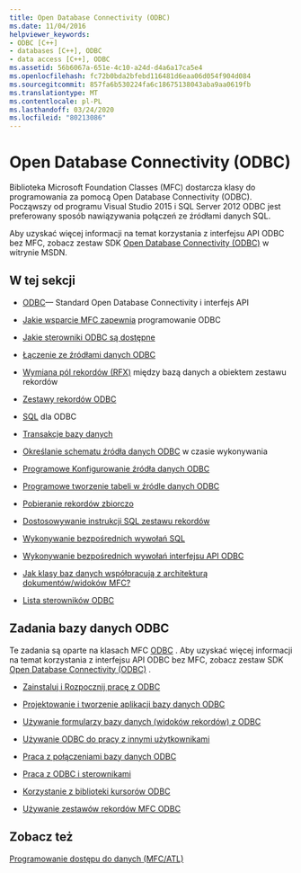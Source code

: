```yaml
---
title: Open Database Connectivity (ODBC)
ms.date: 11/04/2016
helpviewer_keywords:
- ODBC [C++]
- databases [C++], ODBC
- data access [C++], ODBC
ms.assetid: 56b6067a-651e-4c10-a24d-d4a6a17ca5e4
ms.openlocfilehash: fc72b0bda2bfebd116481d6eaa06d054f904d084
ms.sourcegitcommit: 857fa6b530224fa6c18675138043aba9aa0619fb
ms.translationtype: MT
ms.contentlocale: pl-PL
ms.lasthandoff: 03/24/2020
ms.locfileid: "80213086"
---
```

# <a name="open-database-connectivity-odbc"></a>Open Database Connectivity (ODBC)

Biblioteka Microsoft Foundation Classes (MFC) dostarcza klasy do programowania za pomocą Open Database Connectivity (ODBC). Począwszy od programu Visual Studio 2015 i SQL Server 2012 ODBC jest preferowany sposób nawiązywania połączeń ze źródłami danych SQL.

Aby uzyskać więcej informacji na temat korzystania z interfejsu API ODBC bez MFC, zobacz zestaw SDK [Open Database Connectivity (ODBC)](/sql/odbc/microsoft-open-database-connectivity-odbc) w witrynie MSDN.

## <a name="in-this-section"></a>W tej sekcji

- [ODBC](odbc-basics.md)— Standard Open Database Connectivity i interfejs API

- [Jakie wsparcie MFC zapewnia](odbc-and-mfc.md) programowanie ODBC

- [Jakie sterowniki ODBC są dostępne](odbc-driver-list.md)

- [Łączenie ze źródłami danych ODBC](data-source-managing-connections-odbc.md)

- [Wymiana pól rekordów (RFX)](record-field-exchange-rfx.md) między bazą danych a obiektem zestawu rekordów

- [Zestawy rekordów ODBC](recordset-odbc.md)

- [SQL](sql.md) dla ODBC

- [Transakcje bazy danych](transaction-odbc.md)

- [Określanie schematu źródła danych ODBC](data-source-determining-the-schema-of-the-data-source-odbc.md) w czasie wykonywania

- [Programowe Konfigurowanie źródła danych ODBC](data-source-programmatically-configuring-an-odbc-data-source.md)

- [Programowe tworzenie tabeli w źródle danych ODBC](data-source-programmatically-creating-a-table-in-an-odbc-data-source.md)

- [Pobieranie rekordów zbiorczo](recordset-fetching-records-in-bulk-odbc.md)

- [Dostosowywanie instrukcji SQL zestawu rekordów](sql-customizing-your-recordsets-sql-statement-odbc.md)

- [Wykonywanie bezpośrednich wywołań SQL](sql-making-direct-sql-calls-odbc.md)

- [Wykonywanie bezpośrednich wywołań interfejsu API ODBC](odbc-calling-odbc-api-functions-directly.md)

- [Jak klasy baz danych współpracują z architekturą dokumentów/widoków MFC?](working-with-documents-and-views.md)

- [Lista sterowników ODBC](odbc-driver-list.md)

## <a name="odbc-database-tasks"></a>Zadania bazy danych ODBC

Te zadania są oparte na klasach MFC [ODBC](odbc-basics.md) . Aby uzyskać więcej informacji na temat korzystania z interfejsu API ODBC bez MFC, zobacz zestaw SDK [Open Database Connectivity (ODBC)](/sql/odbc/microsoft-open-database-connectivity-odbc) .

- [Zainstaluj i Rozpocznij pracę z ODBC](installing-and-getting-started-with-odbc.md)

- [Projektowanie i tworzenie aplikacji bazy danych ODBC](design-and-create-an-odbc-database-application.md)

- [Używanie formularzy bazy danych (widoków rekordów) z ODBC](use-database-forms-record-views-with-odbc.md)

- [Używanie ODBC do pracy z innymi użytkownikami](use-odbc-to-work-with-other-users.md)

- [Praca z połączeniami bazy danych ODBC](work-with-odbc-database-connections.md)

- [Praca z ODBC i sterownikami](work-with-odbc-and-drivers.md)

- [Korzystanie z biblioteki kursorów ODBC](use-the-odbc-cursor-library.md)

- [Używanie zestawów rekordów MFC ODBC](use-mfc-odbc-recordsets.md)

## <a name="see-also"></a>Zobacz też

[Programowanie dostępu do danych (MFC/ATL)](../../data/data-access-programming-mfc-atl.md)
